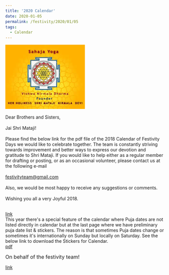 ```yaml
---
title: '2020 Calendar'
date: 2020-01-05
permalink: /festivity/2020/01/05
tags:
  - Calendar
---
```


![PICTURE 1](/images/image1.png)

Dear Brothers and Sisters,<br>
<br>
Jai Shri Mataji!<br>
<br>
Please find the below link for the pdf file of the 2018 Calendar of Festivity Days we would like to celebrate together. The team is constantly striving towards improvement and better ways to express our devotion and gratitude to Shri Mataji. If you would like to help either as a regular member for drafting or posting,  or as an occasional volunteer, please contact us at the following e-mail<br>
<br>
<font color="DarkBlue">festivityteam@gmail.com</font><br>
<br>
Also, we would be most happy to receive any suggestions or comments.<br>
<br>
Wishing you all a very Joyful 2018.<br>
<br>

<a href="https://drive.google.com/file/d/1DbFRlykoNo7sOK33Gk-jECqBbTff0Vgv/view"> link</a><br>
This year there's a special feature of the calendar where Puja dates are not listed directly in calendar but at the last page where we have preliminary puja date list & stickers. The reason is that sometimes Puja dates change or sometimes it's internationally on Sunday but locally on Saturday. See the below link to download the Stickers for Calendar.<br>
<a href="https://drive.google.com/file/d/1hqZIn6N2MXdrw3BPX1wxBxC8Egos80Yz/view"> pdf</a>

<p>
<font size="+0">On behalf of the festivity team!</font>
</p>

<a href="https://drive.google.com/file/d/10nHoSAkRzynzi-sYoN6ywwLn9QbUPEnH/view"> link</a>
